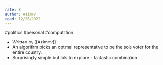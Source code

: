 ```yaml
---
rate: 8
author: Asimov
read: 12/26/2022
---
```


#politics #personal #computation 

- Written by [[Asimov]]
- An algorithm picks an optimal representative to be the sole voter for the entire country.
- Surprisingly simple but lots to explore - fantastic combination